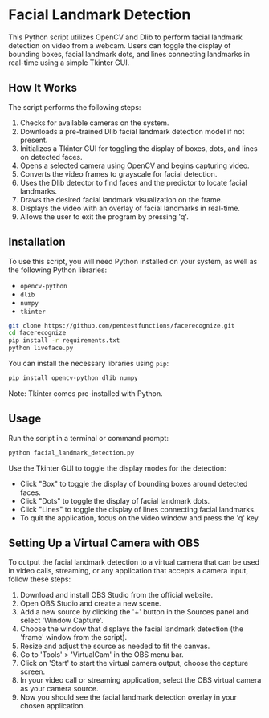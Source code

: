 # Facial Landmark Detection

This Python script utilizes OpenCV and Dlib to perform facial landmark detection on video from a webcam. Users can toggle the display of bounding boxes, facial landmark dots, and lines connecting landmarks in real-time using a simple Tkinter GUI.

## How It Works

The script performs the following steps:

1. Checks for available cameras on the system.
2. Downloads a pre-trained Dlib facial landmark detection model if not present.
3. Initializes a Tkinter GUI for toggling the display of boxes, dots, and lines on detected faces.
4. Opens a selected camera using OpenCV and begins capturing video.
5. Converts the video frames to grayscale for facial detection.
6. Uses the Dlib detector to find faces and the predictor to locate facial landmarks.
7. Draws the desired facial landmark visualization on the frame.
8. Displays the video with an overlay of facial landmarks in real-time.
9. Allows the user to exit the program by pressing 'q'.

## Installation

To use this script, you will need Python installed on your system, as well as the following Python libraries:
- `opencv-python`
- `dlib`
- `numpy`
- `tkinter`

```bash
git clone https://github.com/pentestfunctions/facerecognize.git
cd facerecognize
pip install -r requirements.txt
python liveface.py
```


You can install the necessary libraries using `pip`:

```bash
pip install opencv-python dlib numpy
```
Note: Tkinter comes pre-installed with Python.

## Usage

Run the script in a terminal or command prompt:

```bash
python facial_landmark_detection.py
```

Use the Tkinter GUI to toggle the display modes for the detection:

- Click "Box" to toggle the display of bounding boxes around detected faces.
- Click "Dots" to toggle the display of facial landmark dots.
- Click "Lines" to toggle the display of lines connecting facial landmarks.
- To quit the application, focus on the video window and press the 'q' key.

## Setting Up a Virtual Camera with OBS

To output the facial landmark detection to a virtual camera that can be used in video calls, streaming, or any application that accepts a camera input, follow these steps:

1. Download and install OBS Studio from the official website.
2. Open OBS Studio and create a new scene.
3. Add a new source by clicking the '+' button in the Sources panel and select 'Window Capture'.
4. Choose the window that displays the facial landmark detection (the 'frame' window from the script).
5. Resize and adjust the source as needed to fit the canvas.
6. Go to 'Tools' > 'VirtualCam' in the OBS menu bar.
7. Click on 'Start' to start the virtual camera output, choose the capture screen.
8. In your video call or streaming application, select the OBS virtual camera as your camera source.
9. Now you should see the facial landmark detection overlay in your chosen application.
